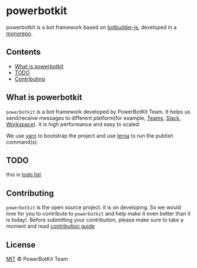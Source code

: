 # powerbotkit

powerbotkit is a bot framework based on [botbuilder-js](https://github.com/Microsoft/botbuilder-js), developed in a [monorepo](https://en.wikipedia.org/wiki/Monorepo).

## Contents

- [What is powerbotkit](#what-is-powerbotkit)
- [TODO](#todo)
- [Contributing](#Contributing)

## What is powerbotkit

`powerbotkit` is a bot framework developed by PowerBotKit Team. It helps us send/receive messages to different platform(for example, [Teams](https://teams.microsoft.com/), [Slack](https://slack.com/), [Workspace](https://www.workplace.com/)). It is high performance and easy to scaled.

We use [yarn](https://classic.yarnpkg.com/) to bootstrap the project and use [lerna](https://lerna.js.org/) to run the publish command(s).

## TODO

this is [todo list](https://github.com/PowerBotKit/powerbot/blob/develop/TODO.md)

## Contributing

`powerbotkit` is the open source project. it is on developing. So we would love for you to contribute to `powerbotkit` and help make it even better than it is today!. Before submitting your contribution, please make sure to take a moment and read [contribution guide](https://github.com/PowerBotKit/powerbot/blob/develop/CONTRIBUTING.md)

## License

[MIT](LICENSE) © PowerBotKit Team
